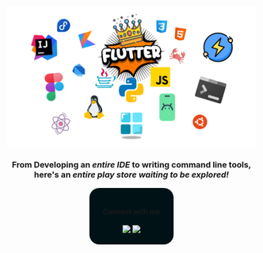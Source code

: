 <div align='center'>
    <img src='images/lang-collage.png' />
    <h3>
        From Developing an <i>entire IDE</i> to writing command line tools, 
        <br/>
        here's an <i>entire play store waiting to be explored!</i>
    </h3>
    <div style="background-color: #011216; border-radius: 20px; padding: 20px; width: 130px;">
        <h4>
            Connect with me
        </h4>
        <a href='https://instagram.com/call._.me._.arham__'>
            <img src='https://img.icons8.com/fluency/48/null/instagram-new.png'/>
        </a>
        <a href='https://www.youtube.com/channel/UCpuQLV8MfuHaWHYSq-PRFXg'>
            <img src='https://img.icons8.com/fluency/48/null/youtube-play.png'/>
        </a>
    </div>
</div>
